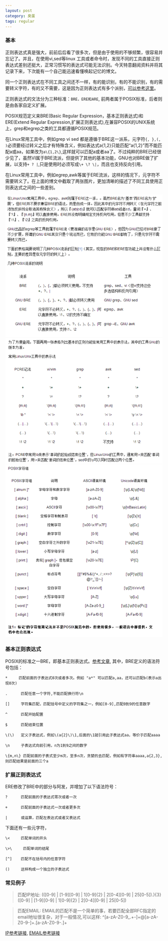 ```yaml
---
layout: post
category: 臭蛋
tags: regular
---
```


### 基本

正则表达式真是强大，前前后后看了很多次，但是由于使用的不够频繁，很容易并忘记了。并且，在使用vi,sed等linux 工具或者命令时，发现不同的工具直接正则表达式差别还挺大，正常习惯写的表达式可能无法识别。今天特意翻阅资料并将其记录下来，下次能有一个自己能迅速看懂唤起记忆的博文。

同一个正则表达式在不同工具之间还不一样，有的能识别，有的不能识别，有的需要转义字符，有的又不需要，这是因为正则表达式有多个派别，[可以参考这里](http://www.infoq.com/cn/news/2011/07/regular-expressions-6-POSIX;jsessionid=499B0312CCE44FED381E0655407654E5)。

正则表达式的文法分为三种标准：`BRE，ERE和ARE`, 前两者属于POSIX标准，后者则是由各家自定义扩展。

POSIX规范定义来BRE(Basic Regular Expression，基本正则表达式)和ERE(Extend Regular Expression,扩展正则表达式),在兼容POSIX的UNIX系统上，grep和egrep之类的工具都遵循POSIX规范。

在Linux常用工具中，例如grep vi sed 都是遵循于BRE这一派系，元字符`{, },(, )`必须要经过转义之后才有特殊含义，例如表达式a{1,2}只能匹配“a{1,2}”而不能匹配a或aa，如果改为`a\{1,2\}`,这样就可以匹配a或者aa了。不过纯粹的BRE已经很少见了，虽然VI属于BRE流派，但提供了其他的基本功能，GNU也对BRE做了扩展，以支持`+ ? |`,只是使用时必须写成`\+ \? \|`，而且也支持反向引用。

在Linux常用工具中，例如egrep,awk等属于ERE流派，这样的情况下，元字符不需要转义了。在上面的博文中截取了两张图片，更加清晰的描述了不同工具使用正则表达式之间的一些差别。

<img src="/assets/img/regular_expression_01.png" width="700px"/>
<img src="/assets/img/regular_expression_02.png" width="700px"/>
<img src="/assets/img/regular_expression_03.png" width="700px"/>

### 基本正则表达式

POSIX的标准之一BRE，即基本正则表达式。[参考文章](http://baiy.cn/utils/_regex_doc), 其中，BRE定义的语法符号包括：

    *     匹配前面的子表达式0次或者多次。例如 "a*" 可以匹配a,aa，还可以匹配b(表示a出现0次)

    .      匹配任意一个字符,不能匹配换行符\n

    []     字符集匹配，匹配括号中定义的字符集之一，例如[0-9],匹配0到9的任意数字

    ^      匹配开始配置

    $      匹配结束位置

    \(\)   定义子表达式，例如\(a{2}\)\1,后面的\1就引用此子表达式aa，等价于匹配aaaa

    \n     子表达式向前引用，n为1到9之间的数字

    \{m,n\} 匹配前面的子表式至少m次，至多n次，贪婪的去匹配，例如有字符串aaaa,a{2,3},则匹配结果是前面的三个a

### 扩展正则表达式

ERE修改了BRE中的部分与阿发，并增加了以下语法符号：

    ?      匹配前面的子表达式零次或者一次

    +      匹配前面的子表达式一次或者更多次

    |      或运算，匹配左表达式或者又表达式

下面还有一些元字符，

    \<     匹配单词的开头 

    \>\     匹配单词的结尾

    [^]    匹配不在括号内的任意字符

    ()     这样构成一个独立的子表达式

### 常见例子

> 匹配IP地址: (([0-9] | [1-9][0-9] | 1[0-9]{2} | 2[0-4][0-9] | 25[0-5])\.){3}([0-9] | [1-9][0-9] | 1[0-9]{2} | 2[0-4][0-9] | 25[0-5])

> 匹配EMAIL: EMAIL的匹配不是一个简单的事，若要匹配全部RFC指定的email地址很复杂，对于一般情况,可以这样: ^[a-zA-Z0-9_.+-]+@[a-zA-Z0-9-]+\.[a-zA-Z0-9-.]+ 

[IP参考链接](http://stackoverflow.com/questions/106179/regular-expression-to-match-hostname-or-ip-address), [EMAIL参考链接](http://stackoverflow.com/questions/201323/using-a-regular-expression-to-validate-an-email-address)



